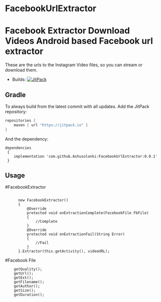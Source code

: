 # FacebookUrlExtractor

Facebook Extractor Download Videos
Android based Facebook url extractor
=======================================================

These are the urls to the Instagram Video files, so you can stream or download them.

* Builds: [![JitPack](https://jitpack.io/v/Ashusolanki/FacebookUrlExtractor.svg)](https://jitpack.io/#Ashusolanki/FacebookUrlExtractor)

## Gradle

To always build from the latest commit with all updates. Add the JitPack repository:

```java
repositories {
    maven { url "https://jitpack.io" }
}
```

And the dependency:

```
dependencies 
 {
    implementation 'com.github.Ashusolanki:FacebookUrlExtractor:0.0.1'
 }
```  

## Usage

#FacebookExtractor
```

      new FacebookExtractor()
      {
          @Override
          protected void onExtractionComplete(FacebookFile FbFile)
          {
              //Complate
          }
          @Override
          protected void onExtractionFail(String Error) 
          {
              //Fail
          }
      }.Extractor(this.getActivity(), videoURL);

```

#Facebook File
```
    getQuality();
    getUrl();
    getExt();
    getFilename();
    getAuthor();
    getSize();
    getDuration();

```


